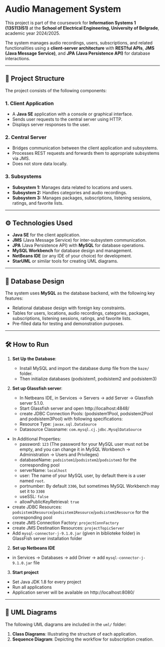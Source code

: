 # Audio Management System

This project is part of the coursework for **Information Systems 1 (13S113IS1)** at the **School of Electrical Engineering, University of Belgrade**, academic year 2024/2025.  

The system manages audio recordings, users, subscriptions, and related functionalities using a **client-server architecture** with **RESTful APIs**, **JMS (Java Message Service)**, and **JPA (Java Persistence API)** for database interactions.  

---

## 📂 Project Structure

The project consists of the following components:

### 1. **Client Application**
- A **Java SE** application with a console or graphical interface.
- Sends user requests to the central server using HTTP.
- Displays server responses to the user.

### 2. **Central Server**
- Bridges communication between the client application and subsystems.
- Processes REST requests and forwards them to appropriate subsystems via JMS.
- Does not store data locally.

### 3. **Subsystems**
- **Subsystem 1:** Manages data related to locations and users.
- **Subsystem 2:** Handles categories and audio recordings.
- **Subsystem 3:** Manages packages, subscriptions, listening sessions, ratings, and favorite lists.

---

## ⚙️ Technologies Used

- **Java SE** for the client application.
- **JMS** (Java Message Service) for inter-subsystem communication.
- **JPA** (Java Persistence API) with **MySQL** for database operations.
- **MySQL Workbench** for database design and management.
- **NetBeans IDE** (or any IDE of your choice) for development.
- **StarUML** or similar tools for creating UML diagrams.

---

## 💾 Database Design

The system uses **MySQL** as the database backend, with the following key features:
- Relational database design with foreign key constraints.
- Tables for users, locations, audio recordings, categories, packages, subscriptions, listening sessions, ratings, and favorite lists.
- Pre-filled data for testing and demonstration purposes.

---

## 🛠️ How to Run

1. **Set Up the Database**:
   - Install MySQL and import the database dump file from the `baze/` folder.
   - Then initialize databases (podsistem1, podsistem2 and podsistem3)

2. **Set up Glassfish server**:
   - In Netbeans IDE, in Services -> Servers -> add Server -> Glassfish server 5.1.0.
   - Start Glassfish server and open http://localhost:4848/
   - create JDBC Connection Pools: (podsistem1Pool, podsistem2Pool and podsistem3Pool) with following specifications:
    - Resource Type: `javax.sql.DataSource`
    - Datasource Classname: `com.mysql.cj.jdbc.MysqlDataSource`
  - In Additional Properties:
    - password: `123` (The password for your MySQL user must not be empty, and you can change it in MySQL Workbench -> Administration -> Users and Privileges)
    - databaseName: `podsistem1`/`podsistem2`/`podsistem3` for the corresponding pool
    - serverName: `localhost`
    - user: The name of your MySQL user, by default there is a user named `root`.
    - portnumber: By default `3306`, but sometimes MySQL Workbench may set it to `3308`
    - useSSL: `false`
    - allowPublicKeyRetrieval: `true`
  - create JDBC Resources: `podsistem1Resource`/`podsistem1Resource`/`podsistem1Resource` for the corresponding pool
  - create JMS Connection Factory: `projectConnFactory`
  - create JMS Destination Resources: `projectTopicServer`
  - Add `mysql-connector-j-9.1.0.jar` (given in biblioteke folder) in GlassFish server installation folder

2. **Set up Netbeans IDE**
  - in Services -> Databases -> add Driver -> add `mysql-connector-j-9.1.0.jar` file

3. **Start project** 
  - Set Java JDK 1.8 for every project
  - Run all applications
  - Application server will be available on http://localhost:8080/

---

## 📜 UML Diagrams

The following UML diagrams are included in the `uml/` folder:
1. **Class Diagrams**: Illustrating the structure of each application.
2. **Sequence Diagram**: Depicting the workflow for subscription creation.
